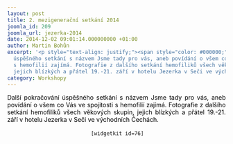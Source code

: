 ```yaml
---
layout: post
title: 2. mezigenerační setkání 2014
joomla_id: 209
joomla_url: jezerka-2014
date: 2014-12-02 09:01:14.000000000 +01:00
author: Martin Bohůn
excerpt: '<p style="text-align: justify;"><span style="color: #000000;">Další pokračování
  úspěšného setkání s názvem Jsme tady pro vás, aneb povídání o všem co Vás ve spojitosti
  s hemofilií zajímá. Fotografie z dalšího setkání hemofiliků všech věkových skupin,
  jejich blízkých a přátel 19.-21. září v hotelu Jezerka v Seči ve východních Čechách.</span></p>'
category: Workshopy
---
```

<p style="text-align: justify;"><span style="color: #000000;">Další pokračování úspěšného setkání s názvem Jsme tady pro vás, aneb povídání o všem co Vás ve spojitosti s hemofilií zajímá. Fotografie z dalšího setkání hemofiliků všech věkových skupin, jejich blízkých a přátel 19.-21. září v hotelu Jezerka v Seči ve východních Čechách.</span></p>

<p style="text-align: center;"> <code>[widgetkit id=76]</code></p>
